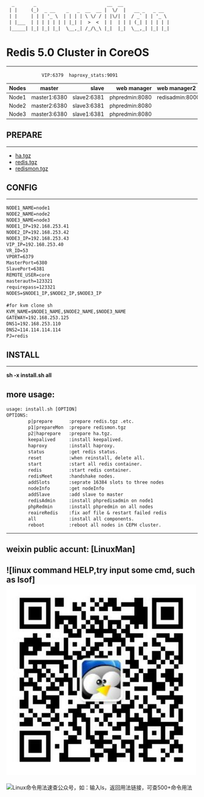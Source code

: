 ```
  _       _                          __  __                 
 | |     (_)  _ __    _   _  __  __ |  \/  |   __ _   _ __  
 | |     | | | '_ \  | | | | \ \/ / | |\/| |  / _` | | '_ \ 
 | |___  | | | | | | | |_| |  >  <  | |  | | | (_| | | | | |
 |_____| |_| |_| |_|  \__,_| /_/\_\ |_|  |_|  \__,_| |_| |_|
```
# Redis 5.0 Cluster in CoreOS
---
                 VIP:6379  haproxy_stats:9091                                   
   |Nodes    |master          |slave          |web manager       |web manager2   |               
   |---------|:--------------:|--------------:|-----------------:|:--------------|
   |Node1    |master1:6380    |slave2:6381    |phpredmin:8080    |redisadmin:8000|
   |Node2    |master2:6380    |slave3:6381    |phpredmin:8080    |               |
   |Node3    |master3:6380    |slave1:6381    |phpredmin:8080    |               |

## PREPARE
---
*  [ha.tgz](https://pan.baidu.com/s/1Cj_BAiohKnZOi2MKCEX10g)
*  [redis.tgz](https://pan.baidu.com/s/1EEToojubfhGChvH8suILWg)
*  [redismon.tgz](https://pan.baidu.com/s/1GkxIaTGcnQlUuHtO6VeQmw)

## CONFIG
---
```
NODE1_NAME=node1
NODE2_NAME=node2
NODE3_NAME=node3
NODE1_IP=192.168.253.41
NODE2_IP=192.168.253.42
NODE3_IP=192.168.253.43
VIP_IP=192.168.253.40
VR_ID=53
VPORT=6379
MasterPort=6380
SlavePort=6381
REMOTE_USER=core
masterauth=123321
requirepass=123321 
NODES=$NODE1_IP,$NODE2_IP,$NODE3_IP

#for kvm clone sh
KVM_NAME=$NODE1_NAME,$NODE2_NAME,$NODE3_NAME
GATEWAY=192.168.253.125  
DNS1=192.168.253.110
DNS2=114.114.114.114
PJ=redis
```
## INSTALL
---
**sh -x install.sh all**

## more usage:
```
usage: install.sh [OPTION]
OPTIONS:
        p|prepare      :prepare redis.tgz .etc.
        p1|prepareMon  :prepare redismon.tgz
        p2|haprepare   :prepare ha.tgz.
        keepalived     :install keepalived.
        haproxy        :install haproxy.
        status         :get redis status.
        reset          :when reinstall, delete all.
        start          :start all redis container.
        redis          :start redis container.
        redisMeet      :handshake nodes.
        addSlots       :seprate 16384 slots to three nodes
        nodeInfo       :get nodeInfo
        addSlave       :add slave to master
        redisAdmin     :install phpredisadmin on node1
        phpRedmin      :install phpredmin on all nodes
        reaireRedis    :fix aof file & restart failed redis
        all            :install all components.
        reboot         :reboot all nodes in CEPH cluster.
```
-----
## weixin public accunt: [LinuxMan]
![linux command HELP,try input some cmd, such as lsof]<img src="https://github.com/Thomas-YangHT/ceph-autoinstall/raw/master/pics/linuxman.png" width="500">
---
![Linux命令用法速查公众号，如：输入ls，返回用法链接，可查500+命令用法](http://upload-images.jianshu.io/upload_images/12123313-cb461a3e8c2135b2?imageMogr2/auto-orient/strip%7CimageView2/2/w/1240)

